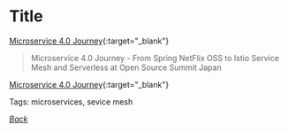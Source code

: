 # Title

[Microservice 4.0 Journey](../../docs/Microservice-Journey.pdf){:target="_blank"}

> Microservice 4.0 Journey - From Spring NetFlix OSS to Istio Service Mesh and Serverless at Open Source Summit Japan

[Microservice 4.0 Journey](https://www.slideshare.net/DanielOh20/microservice-40-journey-from-spring-netflix-oss-to-istio-service-mesh-and-serverless-at-open-source-summit-japan){:target="_blank"}

Tags: microservices, sevice mesh

[_Back_](../)
